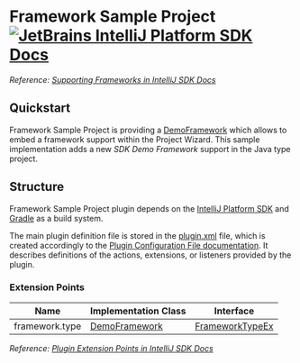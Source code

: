 # Framework Sample Project [![JetBrains IntelliJ Platform SDK Docs](https://jb.gg/badges/docs.svg)][docs]
*Reference: [Supporting Frameworks in IntelliJ SDK Docs][docs:supporting_frameworks]*

## Quickstart

Framework Sample Project is providing a [DemoFramework][file:DemoFramework] which allows to embed a framework support
within the Project Wizard. This sample implementation adds a new *SDK Demo Framework* support in the Java type project.

## Structure

Framework Sample Project
plugin depends on the [IntelliJ Platform SDK][docs] and [Gradle][docs:gradle] as a build system.

The main plugin definition file is stored in the [plugin.xml][file:plugin.xml] file, which is created accordingly
to the [Plugin Configuration File documentation][docs:plugin.xml]. It describes definitions of the actions, extensions,
or listeners provided by the plugin.

### Extension Points

| Name           | Implementation Class                | Interface                              |
| -------------- | ----------------------------------- | -------------------------------------- |
| framework.type | [DemoFramework][file:DemoFramework] | [FrameworkTypeEx][sdk:FrameworkTypeEx] |

*Reference: [Plugin Extension Points in IntelliJ SDK Docs][docs:ep]*


[docs]: http://www.jetbrains.org/intellij/sdk/docs
[docs:actions]: https://www.jetbrains.org/intellij/sdk/docs/basics/action_system.html
[docs:supporting_frameworks]: https://jetbrains.org/intellij/sdk/docs/tutorials/framework.html
[docs:ep]: https://www.jetbrains.org/intellij/sdk/docs/basics/plugin_structure/plugin_extension_points.html
[docs:gradle]: https://www.jetbrains.org/intellij/sdk/docs/tutorials/build_system.html
[docs:plugin.xml]: https://www.jetbrains.org/intellij/sdk/docs/basics/plugin_structure/plugin_configuration_file.html

[file:plugin.xml]: ./src/main/resources/META-INF/plugin.xml
[file:DemoFramework]: ./src/main/java/org/intellij/sdk/framework/DemoFramework.java

[sdk:FrameworkTypeEx]: https://github.com/JetBrains/intellij-community/blob/master/java/idea-ui/src/com/intellij/framework/FrameworkTypeEx.java
